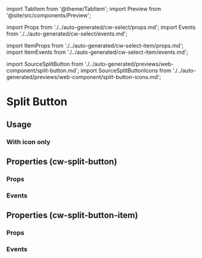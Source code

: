 import TabItem from '@theme/TabItem';
import Preview from '@site/src/components/Preview';

import Props from './../auto-generated/cw-select/props.md';
import Events from './../auto-generated/cw-select/events.md';

import ItemProps from './../auto-generated/cw-select-item/props.md';
import ItemEvents from './../auto-generated/cw-select-item/events.md';

import SourceSplitButton from './../auto-generated/previews/web-component/split-button.md';
import SourceSplitButtonIcons from './../auto-generated/previews/web-component/split-button-icons.md';

# Split Button

## Usage

<Preview name="split-button" height="16rem">
  <TabItem value="javascript">
    <SourceSplitButton />
  </TabItem>
</Preview>

### With icon only

<Preview name="split-button-icons" height="16rem">
  <TabItem value="javascript">
    <SourceSplitButtonIcons />
  </TabItem>
</Preview>

## Properties (cw-split-button)

### Props

<Props />

### Events

<Events />

## Properties (cw-split-button-item)

### Props

<ItemProps />

### Events

<ItemEvents />
